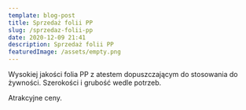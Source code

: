 ```yaml
---
template: blog-post
title: Sprzedaż folii PP
slug: /sprzedaz-folii-pp
date: 2020-12-09 21:41
description: Sprzedaż folii PP
featuredImage: /assets/empty.png
---
```

Wysokiej jakości folia PP z atestem dopuszczającym do stosowania do żywności. Szerokości i grubość wedle potrzeb.

Atrakcyjne ceny.